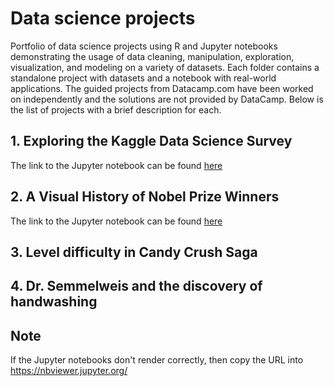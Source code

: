 # Data science projects
Portfolio of data science projects using R and Jupyter notebooks demonstrating the usage of data cleaning, manipulation, exploration, visualization, and modeling on a variety of datasets. Each folder contains a standalone project with datasets and a notebook with real-world applications. The guided projects from Datacamp.com have been worked on independently and the solutions are not provided by DataCamp.
Below is the list of projects with a brief description for each.

## 1. Exploring the Kaggle Data Science Survey
The link to the Jupyter notebook can be found [here](../master/Exploring%20the%20Kaggle%20Data%20Science%20Survey/notebook.ipynb)
## 2. A Visual History of Nobel Prize Winners
The link to the Jupyter notebook can be found [here](../master/A%20Visual%20History%20of%20Nobel%20Prize%20Winners/notebook.ipynb)

## 3. Level difficulty in Candy Crush Saga
## 4. Dr. Semmelweis and the discovery of handwashing





## Note
If the Jupyter notebooks don't render correctly, then copy the URL into https://nbviewer.jupyter.org/

